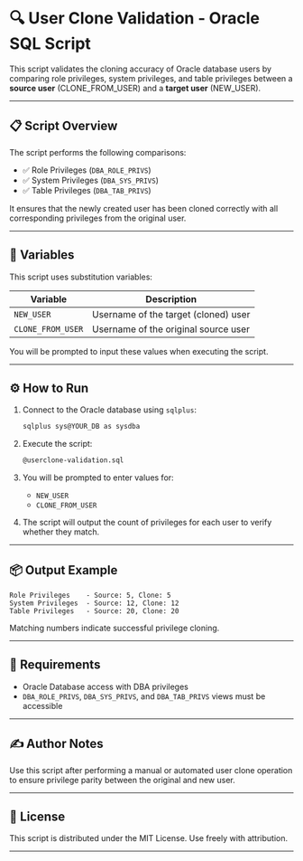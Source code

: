 # 🔍 User Clone Validation - Oracle SQL Script

This script validates the cloning accuracy of Oracle database users by comparing role privileges, system privileges, and table privileges between a **source user** (CLONE_FROM_USER) and a **target user** (NEW_USER).

---

## 📋 Script Overview

The script performs the following comparisons:

- ✅ Role Privileges (`DBA_ROLE_PRIVS`)
- ✅ System Privileges (`DBA_SYS_PRIVS`)
- ✅ Table Privileges (`DBA_TAB_PRIVS`)

It ensures that the newly created user has been cloned correctly with all corresponding privileges from the original user.

---

## 📌 Variables

This script uses substitution variables:

| Variable         | Description                             |
|------------------|-----------------------------------------|
| `NEW_USER`       | Username of the target (cloned) user    |
| `CLONE_FROM_USER`| Username of the original source user    |

You will be prompted to input these values when executing the script.

---

## ⚙️ How to Run

1. Connect to the Oracle database using `sqlplus`:
   ```bash
   sqlplus sys@YOUR_DB as sysdba
   ```

2. Execute the script:
   ```bash
   @userclone-validation.sql
   ```

3. You will be prompted to enter values for:
   - `NEW_USER`
   - `CLONE_FROM_USER`

4. The script will output the count of privileges for each user to verify whether they match.

---

## 📦 Output Example

```
Role Privileges    - Source: 5, Clone: 5
System Privileges  - Source: 12, Clone: 12
Table Privileges   - Source: 20, Clone: 20
```

Matching numbers indicate successful privilege cloning.

---

## 🔐 Requirements

- Oracle Database access with DBA privileges
- `DBA_ROLE_PRIVS`, `DBA_SYS_PRIVS`, and `DBA_TAB_PRIVS` views must be accessible

---

## ✍️ Author Notes

Use this script after performing a manual or automated user clone operation to ensure privilege parity between the original and new user.

---

## 🪪 License

This script is distributed under the MIT License. Use freely with attribution.

---
